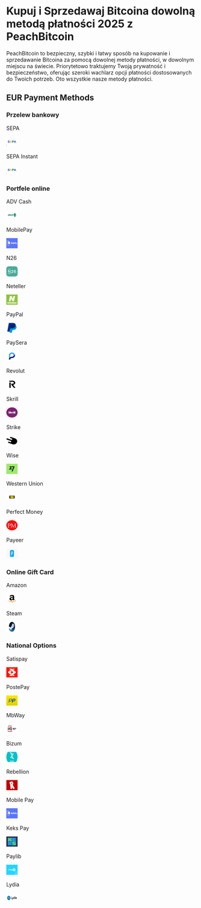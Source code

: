 <body class="payment-methods-page">

# Kupuj i Sprzedawaj Bitcoina dowolną metodą płatności 2025 z PeachBitcoin

PeachBitcoin to bezpieczny, szybki i łatwy sposób na kupowanie i sprzedawanie Bitcoina za pomocą dowolnej metody płatności, w dowolnym miejscu na świecie. Priorytetowo traktujemy Twoją prywatność i bezpieczeństwo, oferując szeroki wachlarz opcji płatności dostosowanych do Twoich potrzeb. Oto wszystkie nasze metody płatności.

## EUR Payment Methods

### Przelew bankowy

<div class="payment-grid">
    <div class="payment-grid-item">
        <p>SEPA</p> 
        <img src="/img/faq/logoimg/sepa.png" width="30px" height="27px" alt="Kup bitcoina za pomocą SEPA, Sprzedaj bitcoina za pomocą SEPA">
    </div>
    <div class="payment-grid-item">
        <p>SEPA Instant</p> 
        <img src="/img/faq/logoimg/sepa.png" width="30px" height="27px" alt="Kup bitcoina za pomocą SEPA Instant, Sprzedaj bitcoina za pomocą SEPA Instant">
    </div>
</div>

### Portfele online

<div class="payment-grid">
    <div class="payment-grid-item">
        <p>ADV Cash</p> 
        <img src="/img/faq/logoimg/advcash.png" width="30px" height="27px" alt="Kup bitcoina za pomocą ADV Cash, Sprzedaj bitcoina za pomocą ADV Cash">
    </div>
    <div class="payment-grid-item">
        <p>MobilePay</p> 
        <img src="/img/faq/logoimg/mobilepay.png" width="30px" height="27px" alt="Kup bitcoina za pomocą MobilePay, Sprzedaj bitcoina za pomocą MobilePay">
    </div>
    <div class="payment-grid-item">
        <p>N26</p> 
        <img src="/img/faq/logoimg/n26.png" width="30px" height="27px" alt="Kup bitcoina za pomocą N26, Sprzedaj bitcoina za pomocą N26">
    </div>
    <div class="payment-grid-item">
        <p>Neteller</p> 
        <img src="/img/faq/logoimg/neteller.png" width="30px" height="27px" alt="Kup bitcoina za pomocą Neteller, Sprzedaj bitcoina za pomocą Neteller">
    </div>
    <div class="payment-grid-item">
        <p>PayPal</p> 
        <img src="/img/faq/logoimg/paypal.png" width="30px" height="27px" alt="Kup bitcoina za pomocą PayPal, Sprzedaj bitcoina za pomocą PayPal">
    </div>
    <div class="payment-grid-item">
        <p>PaySera</p> 
        <img src="/img/faq/logoimg/paysera.png" width="30px" height="27px" alt="Kup bitcoina za pomocą PaySera, Sprzedaj bitcoina za pomocą PaySera">
    </div>
    <div class="payment-grid-item">
        <p>Revolut</p> 
        <img src="/img/faq/logoimg/revolut.png" width="30px" height="27px" alt="Kup bitcoina za pomocą Revolut, Sprzedaj bitcoina za pomocą Revolut">
    </div>
    <div class="payment-grid-item">
        <p>Skrill</p> 
        <img src="/img/faq/logoimg/skrill.png" width="30px" height="27px" alt="Kup bitcoina za pomocą Skrill, Sprzedaj bitcoina za pomocą Skrill">
    </div>
    <div class="payment-grid-item">
        <p>Strike</p> 
        <img src="/img/faq/logoimg/strike.png" width="30px" height="27px" alt="Kup bitcoina za pomocą Strike, Sprzedaj bitcoina za pomocą Strike">
    </div>
    <div class="payment-grid-item">
        <p>Wise</p> 
        <img src="/img/faq/logoimg/wise.png" width="30px" height="27px" alt="Kup bitcoina za pomocą Wise, Sprzedaj bitcoina za pomocą Wise">
    </div>
    <div class="payment-grid-item">
        <p>Western Union</p> 
        <img src="/img/faq/logoimg/westernunion.png" width="30px" height="27px" alt="Kup bitcoina za pomocą Western Union, Sprzedaj bitcoina za pomocą Western Union">
    </div>
    <div class="payment-grid-item">
        <p>Perfect Money</p> 
        <img src="/img/faq/logoimg/perfectmoney.png" width="30px" height="27px" alt="Kup bitcoina za pomocą Perfect Money, Sprzedaj bitcoina za pomocą Perfect Money">
    </div>
    <div class="payment-grid-item">
        <p>Payeer</p> 
        <img src="/img/faq/logoimg/payeer.png" width="30px" height="27px" alt="Kup bitcoina za pomocą Payeer, Sprzedaj bitcoina za pomocą Payeer">
    </div>
</div>

### Online Gift Card

<div class="payment-grid">
    <div class="payment-grid-item">
        <p>Amazon</p> 
        <img src="/img/faq/logoimg/amazon.png" width="30px" height="27px" alt="Kup bitcoina za pomocą Amazon, Sprzedaj bitcoina za pomocą Amazon">
    </div>
    <div class="payment-grid-item">
        <p>Steam</p> 
        <img src="/img/faq/logoimg/steam.jpg" width="30px" height="27px" alt="Kup bitcoina za pomocą Steam, Sprzedaj bitcoina za pomocą Steam">
    </div>
</div>

### National Options

<div class="payment-grid">
    <div class="payment-grid-item">
        <p>Satispay</p> 
        <img src="/img/faq/logoimg/satispay.png" width="30px" height="27px" alt="Kup bitcoina za pomocą Satispay, Sprzedaj bitcoina za pomocą Satispay">
    </div>
    <div class="payment-grid-item">
        <p>PostePay</p> 
        <img src="/img/faq/logoimg/postepay.png" width="30px" height="27px" alt="Kup bitcoina za pomocą PostePay, Sprzedaj bitcoina za pomocą PostePay">
    </div>
    <div class="payment-grid-item">
        <p>MbWay</p> 
        <img src="/img/faq/logoimg/mbway.png" width="30px" height="27px" alt="Kup bitcoina za pomocą MbWay, Sprzedaj bitcoina za pomocą MbWay">
    </div>
    <div class="payment-grid-item">
        <p>Bizum</p> 
        <img src="/img/faq/logoimg/Bizium.png" width="30px" height="27px" alt="Kup bitcoina za pomocą Bizum, Sprzedaj bitcoina za pomocą Bizum">
    </div>
    <div class="payment-grid-item">
        <p>Rebellion</p> 
        <img src="/img/faq/logoimg/rebellion.png" width="30px" height="27px" alt="Kup bitcoina za pomocą Rebellion, Sprzedaj bitcoina za pomocą Rebellion">
    </div>
    <div class="payment-grid-item">
        <p>Mobile Pay</p> 
        <img src="/img/faq/logoimg/mobilepay.png" width="30px" height="27px" alt="Kup bitcoina za pomocą Mobile Pay, Sprzedaj bitcoina za pomocą Mobile Pay">
    </div>
    <div class="payment-grid-item">
        <p>Keks Pay</p> 
        <img src="/img/faq/logoimg/keks.png" width="30px" height="27px" alt="Kup bitcoina za pomocą Keks Pay, Sprzedaj bitcoina za pomocą Keks Pay">
    </div>
    <div class="payment-grid-item">
        <p>Paylib</p> 
        <img src="/img/faq/logoimg/paylib.png" width="30px" height="27px" alt="Kup bitcoina za pomocą Paylib, Sprzedaj bitcoina za pomocą Paylib">
    </div>
    <div class="payment-grid-item">
        <p>Lydia</p> 
        <img src="/img/faq/logoimg/lydia.png" width="30px" height="27px" alt="Kup bitcoina za pomocą Lydia, Sprzedaj bitcoina za pomocą Lydia">
    </div>
</div>

</body>
